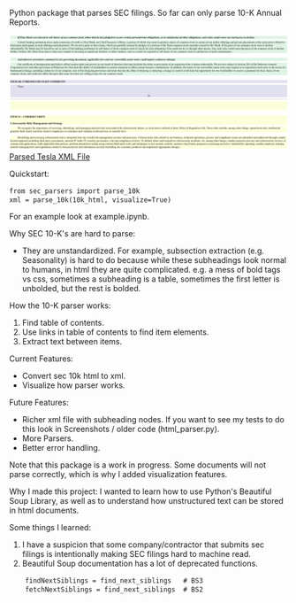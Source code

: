 Python package that parses SEC filings. So far can only parse 10-K Annual Reports.

![Tesla 10K](Assets/Screenshots/tsla_10k.png "Tesla 10K")
[Parsed Tesla XML File](Assets/tsla_parsed_10k.xml)

Quickstart:
```
from sec_parsers import parse_10k
xml = parse_10k(10k_html, visualize=True)
```

For an example look at example.ipynb.

Why SEC 10-K's are hard to parse:
* They are unstandardized. For example, subsection extraction (e.g. Seasonality) is hard to do because while these subheadings look normal to humans, in html they are quite complicated. e.g. a mess of bold tags vs css, sometimes a subheading is a table, sometimes the first letter is unbolded, but the rest is bolded.

How the 10-K parser works:
1. Find table of contents.
2. Use links in table of contents to find item elements.
3. Extract text between items.

Current Features:
* Convert sec 10k html to xml.
* Visualize how parser works.

Future Features:
* Richer xml file with subheading nodes. If you want to see my tests to do this look in Screenshots / older code (html_parser.py).
* More Parsers.
* Better error handling.

Note that this package is a work in progress. Some documents will not parse correctly, which is why I added visualization features.

Why I made this project:
I wanted to learn how to use Python's Beautiful Soup Library, as well as to understand how unstructured text can be stored in html documents.

Some things I learned:
1. I have a suspicion that some company/contractor that submits sec filings is intentionally making SEC filings hard to machine read.
2. Beautiful Soup documentation has a lot of deprecated functions.
```
    findNextSiblings = find_next_siblings   # BS3
    fetchNextSiblings = find_next_siblings  # BS2
```

